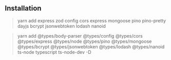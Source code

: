 ## Installation

> yarn add express zod config cors express mongoose pino pino-pretty dayjs bcrypt jsonwebtoken lodash nanoid

> yarn add @types/body-parser @types/config @types/cors @types/express @types/node @types/pino @types/mongoose @types/bcrypt @types/jsonwebtoken @types/lodash @types/nanoid ts-node typescript ts-node-dev -D
